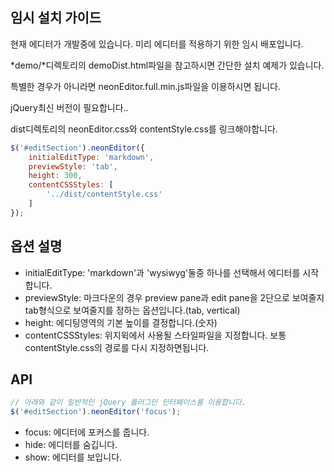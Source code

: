 ## 임시 설치 가이드
현재 에디터가 개발중에 있습니다. 미리 에디터를 적용하기 위한 임시 배포입니다.

*demo/*디렉토리의 demoDist.html파일을 참고하시면 간단한 설치 예제가 있습니다.

특별한 경우가 아니라면 neonEditor.full.min.js파일을 이용하시면 됩니다.

jQuery최신 버전이 필요합니다..

dist디렉토리의 neonEditor.css와 contentStyle.css를 링크해야합니다.

``` javascript
$('#editSection').neonEditor({
    initialEditType: 'markdown',
    previewStyle: 'tab',
    height: 300,
    contentCSSStyles: [
        '../dist/contentStyle.css'
    ]
});
```

## 옵션 설명

* initialEditType: 'markdown'과 'wysiwyg'둘중 하나를 선택해서 에디터를 시작합니다.
* previewStyle: 마크다운의 경우 preview pane과 edit pane을 2단으로 보여줄지 tab형식으로 보여줄지를 정하는 옵션입니다.(tab, vertical)
* height: 에디팅영역의 기본 높이를 결정합니다.(숫자)
* contentCSSStyles: 위지윅에서 사용될 스타일파일을 지정합니다. 보통 contentStyle.css의 경로를 다시 지정하면됩니다.

## API

``` javascript
// 아래와 같이 일반적인 jQuery 플러그인 인터페이스를 이용합니다.
$('#editSection').neonEditor('focus');
```

* focus: 에디터에 포커스를 줍니다.
* hide: 에디터를 숨깁니다.
* show: 에디터를 보입니다.
